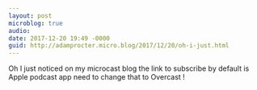 ```yaml
---
layout: post
microblog: true
audio: 
date: 2017-12-20 19:49 -0000
guid: http://adamprocter.micro.blog/2017/12/20/oh-i-just.html
---
```

Oh I just noticed on my microcast blog the link to subscribe by default is Apple podcast app need to change that to Overcast ! 
